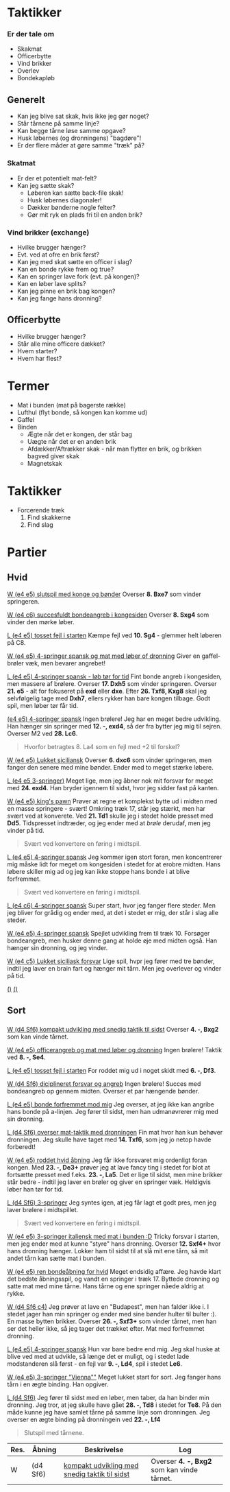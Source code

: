 # Taktikker

### Er der tale om
  - Skakmat
  - Officerbytte
  - Vind brikker
  - Overlev
  - Bondekapløb

## Generelt
- Kan jeg blive sat skak, hvis ikke jeg gør noget?
- Står tårnene på samme linje?
- Kan begge tårne løse samme opgave?
- Husk løbernes (og dronningens) "bagdøre"!
- Er der flere måder at gøre samme "træk" på?

### Skatmat
- Er der et potentielt mat-felt?
- Kan jeg sætte skak?
  - Løberen kan sætte back-file skak!
  - Husk løbernes diagonaler!
  - Dækker bønderne nogle felter?
  - Gør mit ryk en plads fri til en anden brik?

### Vind brikker (exchange)
- Hvilke brugger hænger?
- Evt. ved at ofre en brik først?
- Kan jeg med skat sætte en officer i slag?
- Kan en bonde rykke frem og true?
- Kan en springer lave fork (evt. på kongen)?
- Kan en løber lave splits?
- Kan jeg pinne en brik bag kongen?
- Kan jeg fange hans dronning?

## Officerbytte
- Hvilke brugger hænger?
- Står alle mine officere dækket?
- Hvem starter?
- Hvem har flest?

# Termer
- Mat i bunden (mat på bagerste række)
- Lufthul (flyt bonde, så kongen kan komme ud)
- Gaffel
- Binden
  - Ægte når det er kongen, der står bag
  - Uægte når det er en anden brik
  - Afdækker/Aftrækker skak - når man flytter en brik, og brikken bagved giver skak
  - Magnetskak

# Taktikker
- Forcerende træk
  1. Find skakkerne
  2. Find slag


# Partier

## Hvid

[W (e4 e5) slutspil med konge og bønder](https://www.chess.com/game/live/36455414775) Overser **8. Bxe7** som vinder springeren.

[W (e4 c6) succesfuldt bondeangreb i kongesiden](https://www.chess.com/game/live/36456589645) Overser **8. Sxg4** som vinder den mørke løber.

[L (e4 e5) tosset fejl i starten](https://www.chess.com/game/live/36460254571) Kæmpe fejl ved **10. Sg4** - glemmer helt løberen på C8.

[W (e4 e5) 4-springer spansk og mat med løber of dronning](https://www.chess.com/game/live/36460877041) Giver en gaffel-brøler væk, men bevarer angrebet!

[L (e4 e5) 4-springer spansk - løb tør for tid](https://www.chess.com/game/live/36462052803) Fint bonde angreb i kongesiden, men massere af brølere. Overser **17. Dxh5** som vinder springeren. Overser **21. e5** - alt for fokuseret på **exd** eller **dxe**. Efter **26. Txf8, Kxg8** skal jeg selvfølgelig tage med **Dxh7**, ellers rykker han bare kongen tilbage. Godt spil, men løber tør får tid.


[(e4 e5) 4-springer spansk](https://www.chess.com/game/live/36490201573) Ingen brølere! Jeg har en meget bedre udvikling. Han hænger sin springer med **12. -, exd4**, så der fra bytter jeg mig til sejren. Overser M2 ved **28. Lc6**.
> Hvorfor betragtes 8. La4 som en fejl med +2 til forskel?

[W (e4 e5) Lukket siciliansk](https://www.chess.com/analysis/game/live/36493194389) Overser **6. dxc6** som vinder springeren, men fanger den senere med mine bønder. Ender med to meget stærke løbere.

[L (e4 e5 3-springer)](https://www.chess.com/analysis/game/live/36494386925) Meget lige, men jeg åbner nok mit forsvar for meget med **24. exd4**. Han bryder igennem til sidst, hvor jeg sidder fast på kanten.

[W (e4 e5) king's pawn](https://www.chess.com/game/live/36495048961) Prøver at regne et komplekst bytte ud i midten med en masse springere - svært! Omkring træk 17, står jeg stærkt, men har svært ved at konverete. Ved **21. Td1** skulle jeg i stedet holde presset med **Dd5**. Tidspresset indtræder, og jeg ender med at *brøle* derudaf,  men jeg vinder på tid.
> Svært ved konvertere en føring i midtspil.

[L (e4 e5) 4-springer spansk](https://www.chess.com/game/live/36496838513) Jeg kommer igen stort foran, men koncentrerer mig måske lidt for meget om kongesiden i stedet for at erobre midten. Hans løbere skiller mig ad og jeg kan ikke stoppe hans bonde i at blive forfremmet.
> Svært ved konvertere en føring i midtspil.

[L (e4 c6) 4-springer spansk](https://www.chess.com/game/live/36504671867) Super start, hvor jeg fanger flere steder. Men jeg bliver for grådig og ender med, at det i stedet er mig, der står i slag alle steder.

[W (e4 e5) 4-springer spansk](https://www.chess.com/game/live/36507579669) Spejlet udvikling frem til træk 10. Forsøger bondeangreb, men husker denne gang at holde øje med midten også. Han hænger sin dronning, og jeg vinder.

[W (e4 c5) Lukket  siciliask forsvar](https://www.chess.com/game/live/36508827681) Lige spil, hvpr jeg fører med tre bønder, indtil jeg laver en brain fart og hænger mit tårn. Men jeg overlever og vinder på tid.


[ ()]()
[ ()]()

## Sort
### 
[W (d4 Sf6) kompakt udvikling med snedig taktik til sidst](https://www.chess.com/game/live/36452501749) Overser **4. -, Bxg2** som kan vinde tårnet.

[W (e4 e5) officerangreb og mat med løber og dronning](https://www.chess.com/game/live/36459091527) Ingen brølere! Taktik ved **8. -, Se4**.

[L (e4 e5) tosset fejl i starten](https://www.chess.com/game/live/36460790115) For roddet mig ud i noget skidt med  **6. -, Df3**.

[W (d4 Sf6) diciplineret forsvar og angreb](https://www.chess.com/game/live/36487803889) Ingen brølere! Succes med bondeangreb op gennem midten. Overser et par hængende bønder.

[L (e4 e5) bonde forfremmet mod mig](https://www.chess.com/game/live/36489034357) Jeg overser, at jeg ikke kan angribe hans bonde på a-linjen. Jeg fører til sidst, men han udmanøvrerer mig med sin dronning.

[L (d4 Sf6) overser mat-taktik med dronningen](https://www.chess.com/game/live/36491394933) Fin mat hvor han kun behøver dronningen. Jeg skulle have taget med **14. Txf6**, som jeg jo netop havde forberedt!

[W (e4 e5) roddet hvid åbning](https://www.chess.com/game/live/36491462625) Jeg får ikke forsvaret mig ordenligt foran kongen. Med **23. -, De3+** prøver jeg at lave fancy ting i stedet for blot at fortsætte presset med f.eks. **23. -, La5**. Det er lige til sidst, men mine brikker står bedre - indtil jeg laver en brøler og giver en springer væk. Heldigvis løber han tør for tid.


[L (d4 Sf6) 3-springer](https://www.chess.com/game/live/36497964343) Jeg syntes igen, at jeg får lagt et godt pres, men jeg laver brølere i midtspillet.
> Svært ved konvertere en føring i midtspil.

[W (e4 e5) 3-springer italiensk med mat i bunden :D](https://www.chess.com/game/live/36498607079) Tricky forsvar i starten, men jeg ender med at kunne "styre" hans dronning. Overser **12. Sxf4+** hvor hans dronning hænger. Lokker ham til sidst til at slå mit ene tårn, så mit andet tårn kan sætte mat i bunden.

[W (e4 e5) ren bondeåbning for hvid](https://www.chess.com/game/live/36504001531) Meget endsidig affære. Jeg havde klart det bedste åbningsspil, og vandt en springer i træk 17. Byttede dronning og satte mat med mine tårne. Hans tårne og ene springer nåede aldrig at rykke.

[W (d4 Sf6 c4)](https://www.chess.com/game/live/36505270261) Jeg prøver at lave en "Budapest", men han falder ikke i. I stedet jager han min springer og ender med sine bønder hulter til bulter :). En masse bytten brikker. Overser **26. -, Sxf3+** som vinder tårnet, men han ser det heller ikke, så jeg tager det trækket efter. Mat med forfremmet dronning.

[L (e4 e5) 4-springer spansk](https://www.chess.com/game/live/36506421275) Hun var bare bedre end mig. Jeg skal huske at blive ved med at udvikle, så længe det er muligt, og i stedet lade modstanderen slå først - en fejl var **9. -, Ld4**, spil i stedet **Le6**.

[W (e4 e5) 3-springer "Vienna""](https://www.chess.com/game/live/36508201039) Meget lukket start for sort. Jeg fanger hans tårn i en ægte binding. Han opgiver.


[L (d4 Sf6)](https://www.chess.com/game/live/36510038025) Jeg fører til sidst med en løber, men taber, da han binder min dronning. Jeg tror, at jeg skulle have gået **28. -, Td8** i stedet for **Te8**. På den måde kunne jeg have samlet tårne på samme linje som dronningen. Jeg overser en ægte binding på dronningein ved **22. -, Lf4**
> Slutspil med tårnene.

| Res. | Åbning | Beskrivelse | Log 
| -- | -- | -- | --
|W|(d4 Sf6)| [kompakt udvikling med snedig taktik til sidst](https://www.chess.com/game/live/36452501749) | Overser **4. -, Bxg2** som kan vinde tårnet.

